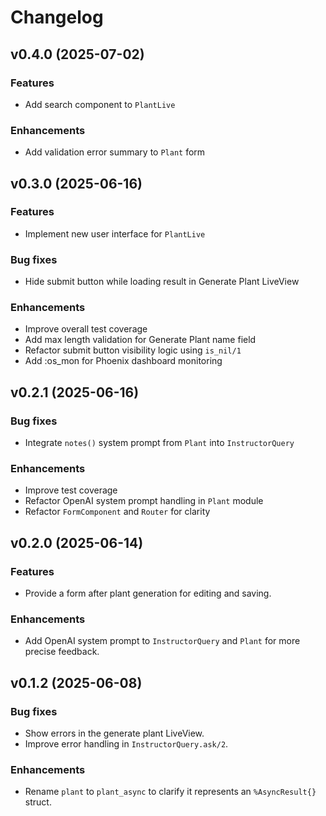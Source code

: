 # Changelog

## v0.4.0 (2025-07-02)

### Features

- Add search component to `PlantLive`

### Enhancements

- Add validation error summary to `Plant` form


## v0.3.0 (2025-06-16)

### Features

- Implement new user interface for `PlantLive`

### Bug fixes

- Hide submit button while loading result in Generate Plant LiveView

### Enhancements

- Improve overall test coverage
- Add max length validation for Generate Plant name field
- Refactor submit button visibility logic using `is_nil/1`
- Add :os_mon for Phoenix dashboard monitoring


## v0.2.1 (2025-06-16)

### Bug fixes

- Integrate `notes()` system prompt from `Plant` into `InstructorQuery`

### Enhancements

- Improve test coverage
- Refactor OpenAI system prompt handling in `Plant` module
- Refactor `FormComponent` and `Router` for clarity


## v0.2.0 (2025-06-14)

### Features

- Provide a form after plant generation for editing and saving.

### Enhancements

- Add OpenAI system prompt to `InstructorQuery` and `Plant` for more precise feedback.


## v0.1.2 (2025-06-08)

### Bug fixes

- Show errors in the generate plant LiveView.
- Improve error handling in `InstructorQuery.ask/2`.

### Enhancements

- Rename `plant` to `plant_async` to clarify it represents an `%AsyncResult{}` struct.


